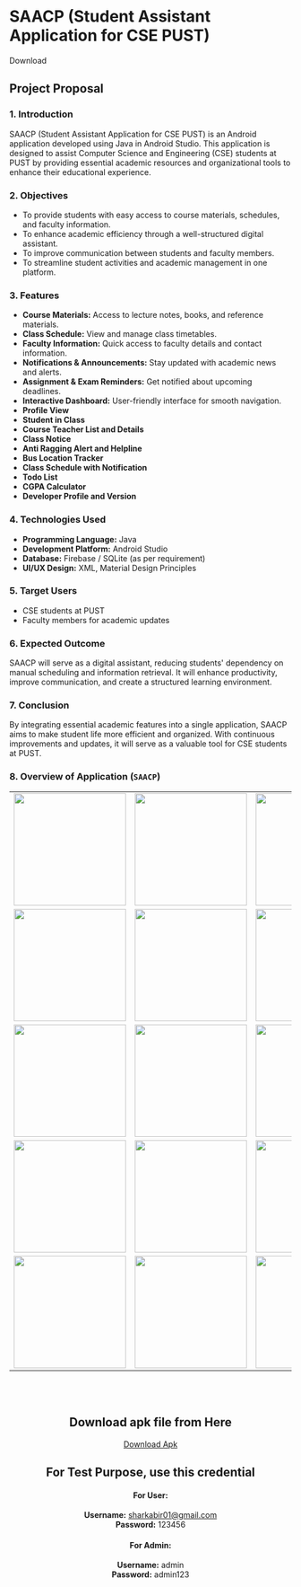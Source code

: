 # SAACP (Student Assistant Application for CSE PUST)
<a>Download</a>
## Project Proposal

### 1. Introduction
SAACP (Student Assistant Application for CSE PUST) is an Android application developed using Java in Android Studio. This application is designed to assist Computer Science and Engineering (CSE) students at PUST by providing essential academic resources and organizational tools to enhance their educational experience.

### 2. Objectives
- To provide students with easy access to course materials, schedules, and faculty information.
- To enhance academic efficiency through a well-structured digital assistant.
- To improve communication between students and faculty members.
- To streamline student activities and academic management in one platform.

### 3. Features
- **Course Materials:** Access to lecture notes, books, and reference materials.
- **Class Schedule:** View and manage class timetables.
- **Faculty Information:** Quick access to faculty details and contact information.
- **Notifications & Announcements:** Stay updated with academic news and alerts.
- **Assignment & Exam Reminders:** Get notified about upcoming deadlines.
- **Interactive Dashboard:** User-friendly interface for smooth navigation.
- **Profile View**
- **Student in Class**
- **Course Teacher List and Details**
- **Class Notice**
- **Anti Ragging Alert and Helpline**
- **Bus Location Tracker**
- **Class Schedule with Notification**
- **Todo List**
- **CGPA Calculator**
- **Developer Profile and Version**

### 4. Technologies Used
- **Programming Language:** Java
- **Development Platform:** Android Studio
- **Database:** Firebase / SQLite (as per requirement)
- **UI/UX Design:** XML, Material Design Principles

### 5. Target Users
- CSE students at PUST
- Faculty members for academic updates

### 6. Expected Outcome
SAACP will serve as a digital assistant, reducing students' dependency on manual scheduling and information retrieval. It will enhance productivity, improve communication, and create a structured learning environment.

### 7. Conclusion
By integrating essential academic features into a single application, SAACP aims to make student life more efficient and organized. With continuous improvements and updates, it will serve as a valuable tool for CSE students at PUST.

### 8. Overview of Application (`SAACP`)

<div align="center">

<table>
  <tr>
    <td><img src="https://github.com/user-attachments/assets/f8f45e22-4b3a-4fae-baf2-b51884b6f6e2" width="200"/></td>
    <td><img src="https://github.com/user-attachments/assets/fdc93751-508f-4460-a62d-d9a992c36ede" width="200"/></td>
    <td><img src="https://github.com/user-attachments/assets/4cb6ea01-0ba7-4638-bb4c-490c753d5588" width="200"/></td>
    <td><img src="https://github.com/user-attachments/assets/bcea439d-3df1-4ac6-87d4-3bd727532e58" width="200"/></td>
  </tr>
  <tr>
    <td><img src="https://github.com/user-attachments/assets/cd4b3a0c-7099-4894-a4f6-316b3dd6f63e" width="200"/></td>
    <td><img src="https://github.com/user-attachments/assets/04d15d72-9d4e-4002-8ef6-fedc86ca438d" width="200"/></td>
    <td><img src="https://github.com/user-attachments/assets/e944b23d-f573-4096-88c8-a3afe3b6f7cb" width="200"/></td>
    <td><img src="https://github.com/user-attachments/assets/540f4a12-dd4e-490e-b4fb-83fe7402a89b" width="200"/></td>
  </tr>
  <tr>
    <td><img src="https://github.com/user-attachments/assets/344d4dd5-6cc8-428b-b2e2-66e96636a405" width="200"/></td>
    <td><img src="https://github.com/user-attachments/assets/1e71bf9e-8dd0-45cd-92b0-201e4d542bfd" width="200"/></td>
    <td><img src="https://github.com/user-attachments/assets/cfc1814b-89ff-4c13-bbc3-01598b85e858" width="200"/></td>
    <td><img src="https://github.com/user-attachments/assets/f148a585-73ed-4452-9919-6298ffa61498" width="200"/></td>
  </tr>
  <tr>
    <td><img src="https://github.com/user-attachments/assets/985549f0-6884-4c19-8ec6-f6b215736016" width="200"/></td>
    <td><img src="https://github.com/user-attachments/assets/830ea947-5106-4169-a410-cdc081c03258" width="200"/></td>
    <td><img src="https://github.com/user-attachments/assets/353ab4d3-7f79-49ff-8f39-26980f386667" width="200"/></td>
    <td><img src="https://github.com/user-attachments/assets/4836bf7b-d280-456c-81a1-cccf8a8b54cc" width="200"/></td>
  </tr>
  <tr>
    <td><img src="https://github.com/user-attachments/assets/c1197517-90ba-4805-90ba-ac1ba9b2be2e" width="200"/></td>
    <td><img src="https://github.com/user-attachments/assets/0a1c062e-744e-4713-9efe-b6b75670778d" width="200"/></td>
    <td><img src="https://github.com/user-attachments/assets/4e36700a-58ff-4816-ab87-1319aa413632" width="200"/></td>
    <td><img src="https://github.com/user-attachments/assets/b9ce0af7-74c3-4f0d-a76f-27e9b8b7dd59" width="200"/></td>
  </tr>
</table>

</div>
<br>
<br>
<div align="center">

## Download apk file from Here  
[Download Apk](https://raw.githubusercontent.com/ruddropust/SAACP---Android-App-development/refs/heads/main/SAACP.apk)  

## For Test Purpose, use this credential  

#### For User:  
**Username:** sharkabir01@gmail.com  
**Password:** 123456  

#### For Admin:  
**Username:** admin  
**Password:** admin123  

</div>

